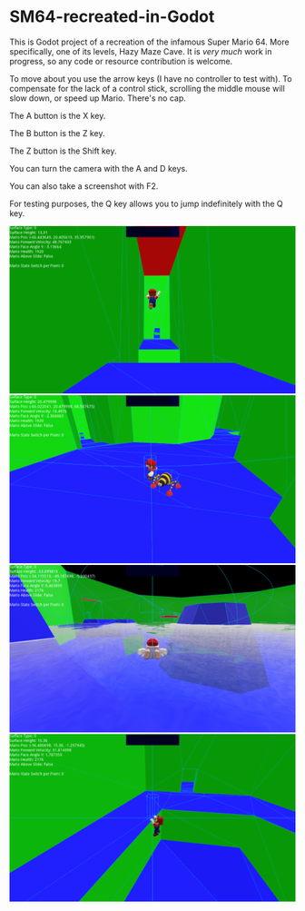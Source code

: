 # SM64-recreated-in-Godot



This is Godot project of a recreation of the infamous Super Mario 64. More specifically, one of its levels, Hazy Maze Cave. It is _very much_ work in progress, so any code or resource contribution is welcome.



To move about you use the arrow keys (I have no controller to test with). To compensate for the lack of a control stick, scrolling the middle mouse will slow down, or speed up Mario. There's no cap.

The A button is the X key.

The B button is the Z key.

The Z button is the Shift key.

You can turn the camera with the A and D keys.

You can also take a screenshot with F2.

For testing purposes, the Q key allows you to jump indefinitely with the Q key.



![Screenshot4146222204](Screenshots/Screenshot4146222204.png)![Screenshot4103528208](Screenshots/Screenshot4103528208.png)![Screenshot4146222204](Screenshots/Screenshot3280913730.png)![Screenshot1079535570](Screenshots/Screenshot1079535570.png)
